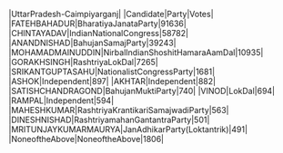  
|UttarPradesh-Caimpiyarganj|
|Candidate|Party|Votes|
|FATEHBAHADUR|BharatiyaJanataParty|91636|
|CHINTAYADAV|IndianNationalCongress|58782|
|ANANDNISHAD|BahujanSamajParty|39243|
|MOHAMADMAINUDDIN|NirbalIndianShoshitHamaraAamDal|10935|
|GORAKHSINGH|RashtriyaLokDal|7265|
|SRIKANTGUPTASAHU|NationalistCongressParty|1681|
|ASHOK|Independent|897|
|AKHTAR|Independent|882|
|SATISHCHANDRAGOND|BahujanMuktiParty|740|
|VINOD|LokDal|694|
|RAMPAL|Independent|594|
|MAHESHKUMAR|RashtriyaKrantikariSamajwadiParty|563|
|DINESHNISHAD|RashtriyamahanGantantraParty|501|
|MRITUNJAYKUMARMAURYA|JanAdhikarParty(Loktantrik)|491|
|NoneoftheAbove|NoneoftheAbove|1806|
